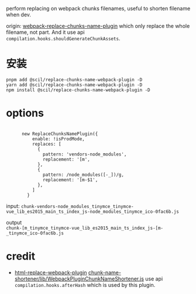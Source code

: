 perform replacing on webpack chunks filenames, useful to shorten filename when dev.

origin: [webpack-replace-chunks-name-plugin](https://www.npmjs.com/package/webpack-replace-chunks-name-plugin) which only replace the whole filename, not part. And it use api `compilation.hooks.shouldGenerateChunkAssets`. 

# 安装
````
pnpm add @scil/replace-chunks-name-webpack-plugin -D
yarn add @scil/replace-chunks-name-webpack-plugin -D
npm install @scil/replace-chunks-name-webpack-plugin -D
````

# options
````

      new ReplaceChunksNamePlugin({
          enable: !isProdMode,
          replaces: [
            {
              pattern: 'vendors-node_modules',
              replacement: '[m',
            },
            {
              pattern: /node_modules([-_])/g,
              replacement: '[m-$1',
            },
          ]
        }
````

input:
`chunk-vendors-node_modules_tinymce_tinymce-vue_lib_es2015_main_ts_index_js-node_modules_tinymce_ico-0fac6b.js`

output  
`chunk-[m_tinymce_tinymce-vue_lib_es2015_main_ts_index_js-[m-_tinymce_ico-0fac6b.js`

# credit 
- [html-replace-webpack-plugin](https://github.com/iminif/html-replace-webpack-plugin/blob/master/index.js)
[chunk-name-shortener/lib/WebpackPluginChunkNameShortener.js](https://github.com/gourmetjs/gourmet-ssr/blob/master/builder/chunk-name-shortener/lib/WebpackPluginChunkNameShortener.js) use api `compilation.hooks.afterHash`  which is used by this plugin.
